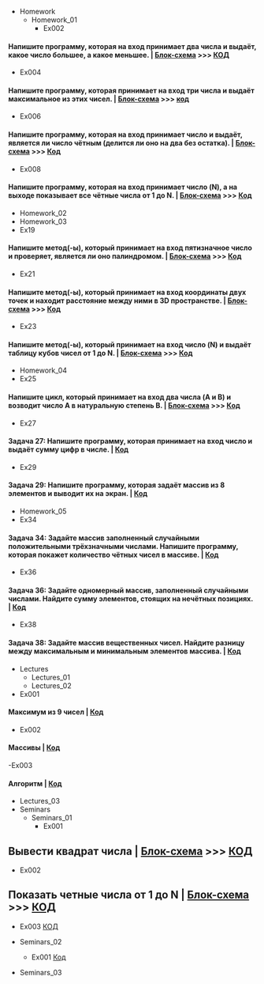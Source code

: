 - Homework
  - Homework_01
    - Ex002 
#### Напишите программу, которая на вход принимает два числа и выдаёт, какое число большее, а какое меньшее. | [Блок-схема](Homework/Homework_01/%D0%97%D0%B0%D0%B4%D0%B0%D1%87%D0%B0%202/diagram.drawio.png) >>> [КОД](Homework/Homework_01/%D0%97%D0%B0%D0%B4%D0%B0%D1%87%D0%B0%202/Program.cs)
- Ex004
#### Напишите программу, которая принимает на вход три числа и выдаёт максимальное из этих чисел. | [Блок-схема](Homework/Homework_01/Ex004/diagram.drawio.png) >>> [код](Homework/Homework_01/Ex004/Program.cs)
- Ex006
#### Напишите программу, которая на вход принимает число и выдаёт, является ли число чётным (делится ли оно на два без остатка). | [Блок-схема](Homework/Homework_01/Ex006/diagram.drawio.png) >>> [Код](Homework/Homework_01/Ex006/Program.cs)
- Ex008
#### Напишите программу, которая на вход принимает число (N), а на выходе показывает все чётные числа от 1 до N. | [Блок-схема](Homework/Homework_01/Ex008/diagram.drawio.png) >>> [Код](Homework/Homework_01/Ex008/Program.cs)

  - Homework_02
  - Homework_03
- Ex19
#### Напишите метод(-ы), который принимает на вход пятизначное число и проверяет, является ли оно палиндромом. | [Блок-схема](Homework/Homework_03/Ex001/diagram.drawio.png) >>> [Код](Homework/Homework_03/Ex001/Program.cs)

- Ex21
#### Напишите метод(-ы), который принимает на вход координаты двух точек и находит расстояние между ними в 3D пространстве. | [Блок-схема](Homework/Homework_03/Ex002/diagram.drawio.png) >>> [Код](Homework/Homework_03/Ex002/Program.cs)

- Ex23
#### Напишите метод(-ы), который принимает на вход число (N) и выдаёт таблицу кубов чисел от 1 до N. | [Блок-схема](Homework/Homework_03/Ex003/diagram.drawio.png) >>> [Код](Homework/Homework_03/Ex003/Program.cs)

  - Homework_04
- Ex25
#### Напишите цикл, который принимает на вход два числа (A и B) и возводит число A в натуральную степень B. | [Блок-схема](Homework/Homework_04/Ex001/diagram.drawio.png) >>> [Код](Homework/Homework_04/Ex001/Program.cs)

- Ex27
#### Задача 27: Напишите программу, которая принимает на вход число и выдаёт сумму цифр в числе. | [Код](Homework/Homework_04/Ex002/Program.cs)

- Ex29
#### Задача 29: Напишите программу, которая задаёт массив из 8 элементов и выводит их на экран. | [Код](Homework/Homework_04/Ex003/Program.cs)

  - Homework_05
- Ex34
#### Задача 34: Задайте массив заполненный случайными положительными трёхзначными числами. Напишите программу, которая покажет количество чётных чисел в массиве. | [Код](Homework/Homework_05/Ex001/Program.cs)

- Ex36
#### Задача 36: Задайте одномерный массив, заполненный случайными числами. Найдите сумму элементов, стоящих на нечётных позициях. | [Код](Homework/Homework_05/Ex002/Program.cs)

- Ex38 
#### Задача 38: Задайте массив вещественных чисел. Найдите разницу между максимальным и минимальным элементов массива. | [Код](/scharp/Homework/Homework_05/Ex003/Program.cs)

- Lectures
  - Lectures_01
  - Lectures_02
- Ex001
#### Максимум из 9 чисел | [Код](/Lectures/Lectures_02/Ex001/Program.cs)

- Ex002
#### Массивы | [Код](/Lectures/Lectures_02/Ex002/Program.cs)

-Ex003
#### Алгоритм | [Код](/Lectures/Lectures_02/Ex003/Program.cs)

  - Lectures_03
- Seminars
  - Seminars_01
    - Ex001 
## Вывести квадрат числа | [Блок-схема](Seminars/Seminars_01/Ex001/diagram.drawio.png) >>> [КОД](Seminars/Seminars_01/Ex001/Program.cs)
   - Ex002 
## Показать четные числа от 1 до N | [Блок-схема](Seminars/Seminars_01/Ex002/diagram.drawio.png) >>> [КОД](Seminars/Seminars_01/Ex002/Program.cs)
   - Ex003 [КОД](Seminars/Seminars_01/Ex003/Program.cs)

- Seminars_02
  - Ex001 [Код](/Seminars/Seminars_02/Ex001/Program.cs)
- Seminars_03